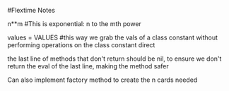 #Flextime Notes

n**m #This is exponential: n to the mth power

values = VALUES #this way we grab the vals of a class constant without performing operations on the class constant direct

the last line of methods that don't return should be nil, to ensure we don't return the eval
of the last line, making the method safer

Can also implement factory method to create the n cards needed